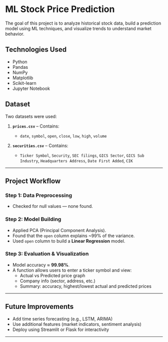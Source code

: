 # ML Stock Price Prediction

The goal of this project is to analyze historical stock data, build a prediction model using ML techniques, and visualize trends to understand market behavior.



## Technologies Used

- Python  
- Pandas  
- NumPy  
- Matplotlib  
- Scikit-learn  
- Jupyter Notebook  


## Dataset

Two datasets were used:

1. **`prices.csv`** – Contains:
   - `date`, `symbol`, `open`, `close`, `low`, `high`, `volume`

2. **`securities.csv`** – Contains:
   - `Ticker Symbol`, `Security`, `SEC filings`, `GICS Sector`, `GICS Sub Industry`, `Headquarters Address`, `Date First Added`, `CIK`

---

## Project Workflow

### Step 1: Data Preprocessing
- Checked for null values — none found.

### Step 2: Model Building
- Applied PCA (Principal Component Analysis).
- Found that the `open` column explains ~99% of the variance.
- Used `open` column to build a **Linear Regression** model.

### Step 3: Evaluation & Visualization
- Model accuracy ≈ **99.98%**.
- A function allows users to enter a ticker symbol and view:
  - Actual vs Predicted price graph
  - Company info (sector, address, etc.)
  - Summary: accuracy, highest/lowest actual and predicted prices

---

## Future Improvements

- Add time series forecasting (e.g., LSTM, ARIMA)
- Use additional features (market indicators, sentiment analysis)
- Deploy using Streamlit or Flask for interactivity

---


